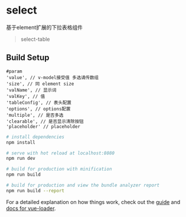 # select

基于element扩展的下拉表格组件

> select-table

## Build Setup

```
#param
'value', // v-model接受值 多选请传数组
'size', // 同 element size
'valName', // 显示词
'valKey', // 值
'tableConfig', // 表头配置
'options', // options配置
'multiple', // 是否多选
'clearable', // 是否显示清除按钮
'placeholder' // placeholder
```

``` bash
# install dependencies
npm install

# serve with hot reload at localhost:8080
npm run dev

# build for production with minification
npm run build

# build for production and view the bundle analyzer report
npm run build --report
```

For a detailed explanation on how things work, check out the [guide](http://vuejs-templates.github.io/webpack/) and [docs for vue-loader](http://vuejs.github.io/vue-loader).
